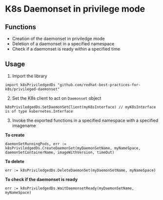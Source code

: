 # K8s Daemonset in privilege mode

## Functions

- Creation of the daemonset in priviledge mode
- Deletion of a daemonset in a specified namespace
- Check if a daemonset is ready within a specified time


## Usage

1. Import the library

```
import k8sPriviledgedDs "github.com/redhat-best-practices-for-k8s/privileged-daemonset"
```

2. Set the K8s client to act on `Daemonset` object

``` 
k8sPriviledgedDs.SetDaemonSetClient(myK8sInterface) // myK8sInterface is of type kubernetes.Interface
```

3. Invoke the exported functions in a specified namespace with a specified imagename

**To create**

``` 
daemonSetRunningPods, err := k8sPriviledgedDs.CreateDaemonSet(myDaemonSetName, myNameSpace, daemonSetContainerName, imageWithVersion, timeOut)
```

**To delete**

``` 
err := k8sPriviledgedDs.DeleteDaemonSet(myDaemonSetName, myNameSpace)
```

**To check if the daemonset is ready**

``` 
err := k8sPriviledgedDs.WaitDaemonsetReady(myDaemonSetName, myNameSpace)
```

